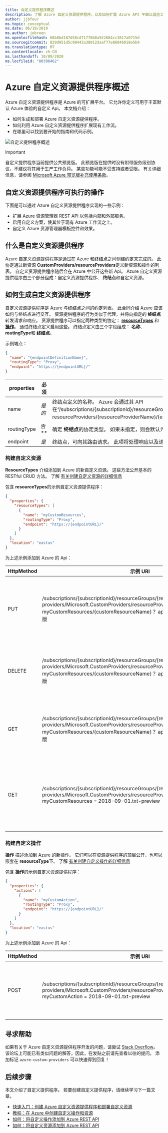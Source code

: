 ```yaml
---
title: 自定义提供程序概述
description: 了解 Azure 自定义资源提供程序，以及如何扩展 Azure API 平面以适应工作流。
author: jjbfour
ms.topic: conceptual
ms.date: 06/19/2019
ms.author: jobreen
ms.openlocfilehash: 68b8bd187d58cd71778b8a922684cc3817a0715d
ms.sourcegitcommit: 829d951d5c90442a38012daaf77e86046018e5b9
ms.translationtype: MT
ms.contentlocale: zh-CN
ms.lasthandoff: 10/09/2020
ms.locfileid: "80398462"
---
```

# <a name="azure-custom-resource-providers-overview"></a>Azure 自定义资源提供程序概述

Azure 自定义资源提供程序是 Azure 的可扩展平台。 它允许你定义可用于丰富默认 Azure 体验的自定义 Api。 本文档介绍：

- 如何生成和部署 Azure 自定义资源提供程序。
- 如何利用 Azure 自定义资源提供程序扩展现有工作流。
- 在哪里可以找到要开始的指南和代码示例。

![自定义提供程序概述](./media/overview/overview.png)

> [!IMPORTANT]
> 自定义提供程序当前提供公共预览版。
> 此预览版在提供时没有附带服务级别协议，不建议将其用于生产工作负荷。 某些功能可能不受支持或者受限。
> 有关详细信息，请参阅 [Microsoft Azure 预览版补充使用条款](https://azure.microsoft.com/support/legal/preview-supplemental-terms/)。

## <a name="what-can-custom-resource-providers-do"></a>自定义资源提供程序可执行的操作

下面是可以通过 Azure 自定义资源提供程序实现的一些示例：

- 扩展 Azure 资源管理器 REST API 以包括内部和外部服务。
- 启用自定义方案，使其位于现有 Azure 工作流之上。
- 自定义 Azure 资源管理器模板控件和效果。

## <a name="what-is-a-custom-resource-provider"></a>什么是自定义资源提供程序

Azure 自定义资源提供程序是通过在 Azure 和终结点之间创建约定来完成的。 此协定通过新资源 **CustomProviders/resourceProviders**定义新资源和操作的列表。 自定义资源提供程序随后会在 Azure 中公开这些新 Api。 Azure 自定义资源提供程序由三个部分组成：自定义资源提供程序、 **终结点**和自定义资源。

## <a name="how-to-build-custom-resource-providers"></a>如何生成自定义资源提供程序

自定义资源提供程序是 Azure 与终结点之间的约定列表。 此合同介绍 Azure 应该如何与终结点进行交互。 资源提供程序的行为类似于代理，并将向指定的 **终结点**转发请求和响应。 资源提供程序可以指定两种类型的协定： [**resourceTypes**](./custom-providers-resources-endpoint-how-to.md) 和 [**操作**](./custom-providers-action-endpoint-how-to.md)。 通过终结点定义启用这些。 终结点定义由三个字段组成： **名称**、 **routingType**和 **终结点**。

示例端点：

```JSON
{
  "name": "{endpointDefinitionName}",
  "routingType": "Proxy",
  "endpoint": "https://{endpointURL}/"
}
```

properties | 必须 | 说明
---|---|---
name | *是的* | 终结点定义的名称。 Azure 会通过其 API 在“/subscriptions/{subscriptionId}/resourceGroups/{resourceGroupName}/providers/Microsoft.CustomProviders/<br>resourceProviders/{resourceProviderName}/{endpointDefinitionName}”下公开此名称
routingType | 否** | 确定 **终结点**的协定类型。 如果未指定，则会默认为 "Proxy"。
endpoint | *是* | 终结点，可向其路由请求。 此项将处理响应以及请求的任何附带作用。

### <a name="building-custom-resources"></a>构建自定义资源

**ResourceTypes** 介绍添加到 Azure 的新自定义资源。 这些方法公开基本的 RESTful CRUD 方法。 了解 [有关创建自定义资源的详细信息](./custom-providers-resources-endpoint-how-to.md)

包含 **resourceTypes**的示例自定义资源提供程序：

```JSON
{
  "properties": {
    "resourceTypes": [
      {
        "name": "myCustomResources",
        "routingType": "Proxy",
        "endpoint": "https://{endpointURL}/"
      }
    ]
  },
  "location": "eastus"
}
```

为上述示例添加到 Azure 的 Api：

HttpMethod | 示例 URI | 说明
---|---|---
PUT | /subscriptions/{subscriptionId}/resourceGroups/{resourceGroupName}/<br>providers/Microsoft.CustomProviders/resourceProviders/{resourceProviderName}/<br>myCustomResources/{customResourceName}？ api 版本 = 2018-09-01.txt-预览版 | 用于创建新资源的 Azure REST API 调用。
DELETE | /subscriptions/{subscriptionId}/resourceGroups/{resourceGroupName}/<br>providers/Microsoft.CustomProviders/resourceProviders/{resourceProviderName}/<br>myCustomResources/{customResourceName}？ api 版本 = 2018-09-01.txt-预览版 | Azure REST API 调用删除现有资源。
GET | /subscriptions/{subscriptionId}/resourceGroups/{resourceGroupName}/<br>providers/Microsoft.CustomProviders/resourceProviders/{resourceProviderName}/<br>myCustomResources/{customResourceName}？ api 版本 = 2018-09-01.txt-预览版 | Azure REST API 调用来检索现有资源。
GET | /subscriptions/{subscriptionId}/resourceGroups/{resourceGroupName}/<br>providers/Microsoft.CustomProviders/resourceProviders/{resourceProviderName}/<br>myCustomResources = 2018-09-01.txt-preview | Azure REST API 调用来检索现有资源的列表。

### <a name="building-custom-actions"></a>构建自定义操作

**操作** 描述添加到 Azure 的新操作。 它们可以在资源提供程序的顶层公开，也可以嵌套在 **resourceType**下。 了解 [有关创建自定义操作的详细信息](./custom-providers-action-endpoint-how-to.md)

包含 **操作**的示例自定义资源提供程序：

```JSON
{
  "properties": {
    "actions": [
      {
        "name": "myCustomAction",
        "routingType": "Proxy",
        "endpoint": "https://{endpointURL}/"
      }
    ]
  },
  "location": "eastus"
}
```

为上述示例添加到 Azure 的 Api：

HttpMethod | 示例 URI | 说明
---|---|---
POST | /subscriptions/{subscriptionId}/resourceGroups/{resourceGroupName}/<br>providers/Microsoft.CustomProviders/resourceProviders/{resourceProviderName}/<br>myCustomAction = 2018-09-01.txt-preview | Azure REST API 调用来激活该操作。

## <a name="looking-for-help"></a>寻求帮助

如果有关于 Azure 自定义资源提供程序开发的问题，请尝试 [Stack Overflow](https://stackoverflow.com/questions/tagged/azure-custom-providers)。 该论坛上可能已有类似问题的解答，因此，在发贴之前请先查看以往的提问。 添加标记 ```azure-custom-providers``` 可以快速得到回复！

## <a name="next-steps"></a>后续步骤

本文介绍了自定义提供程序。 若要创建自定义提供程序，请继续学习下一篇文章。

- [快速入门：创建 Azure 自定义资源提供程序和部署自定义资源](./create-custom-provider.md)
- [教程：在 Azure 中创建自定义操作和资源](./tutorial-get-started-with-custom-providers.md)
- [如何：将自定义操作添加到 Azure REST API](./custom-providers-action-endpoint-how-to.md)
- [如何：将自定义资源添加到 Azure REST API](./custom-providers-resources-endpoint-how-to.md)

